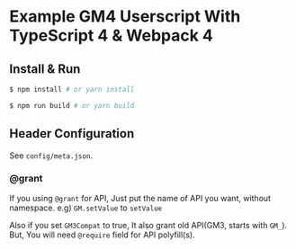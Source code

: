 
Example GM4 Userscript With TypeScript 4 & Webpack 4
=======

Install & Run 
-------
```bash
$ npm install # or yarn install

$ npm run build # or yarn build
```

Header Configuration
------
See `config/meta.json`.

### @grant
If you using `@grant` for API, Just put the name of API you want, without namespace. e.g) `GM.setValue` to `setValue`

Also if you set `GM3Compat` to true, It also grant old API(GM3, starts with `GM_`). But, You will need `@require` field for API polyfill(s).